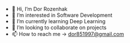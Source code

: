 - 👋 Hi, I’m Dor Rozenhak
- 👀 I’m interested in Software Development
- 🌱 I’m currently learning Deep Learning
- 💞️ I’m looking to collaborate on projects
- 📫 How to reach me -> dor851997@gmail.com

<!---
dor851997/dor851997 is a ✨ special ✨ repository because its `README.md` (this file) appears on your GitHub profile.
You can click the Preview link to take a look at your changes.
--->
